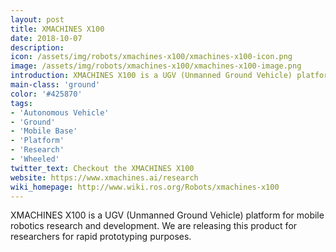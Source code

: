 ```yaml
---
layout: post
title: XMACHINES X100
date: 2018-10-07
description:
icon: /assets/img/robots/xmachines-x100/xmachines-x100-icon.png
image: /assets/img/robots/xmachines-x100/xmachines-x100-image.png
introduction: XMACHINES X100 is a UGV (Unmanned Ground Vehicle) platform for mobile robotics research and development. We are releasing this product for researchers for rapid prototyping purposes.
main-class: 'ground'
color: '#425870'
tags:
- 'Autonomous Vehicle'
- 'Ground'
- 'Mobile Base'
- 'Platform'
- 'Research'
- 'Wheeled'
twitter_text: Checkout the XMACHINES X100
website: https://www.xmachines.ai/research
wiki_homepage: http://www.wiki.ros.org/Robots/xmachines-x100
---
```


XMACHINES X100 is a UGV (Unmanned Ground Vehicle) platform for mobile robotics research and development. We are releasing this product for researchers for rapid prototyping purposes.
